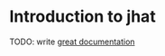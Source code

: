# Introduction to jhat

TODO: write [great documentation](http://jacobian.org/writing/great-documentation/what-to-write/)
